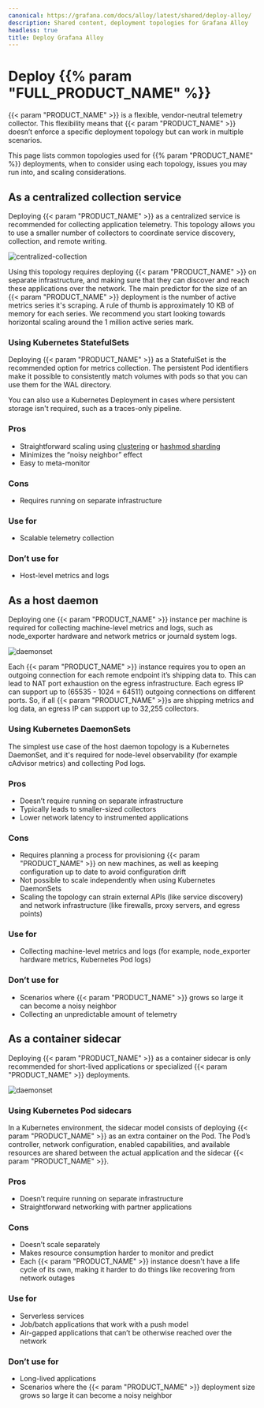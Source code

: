 ```yaml
---
canonical: https://grafana.com/docs/alloy/latest/shared/deploy-alloy/
description: Shared content, deployment topologies for Grafana Alloy
headless: true
title: Deploy Grafana Alloy
---
```


# Deploy {{% param "FULL_PRODUCT_NAME" %}}

{{< param "PRODUCT_NAME" >}} is a flexible, vendor-neutral telemetry collector.
This flexibility means that {{< param "PRODUCT_NAME" >}} doesn’t enforce a specific deployment topology but can work in multiple scenarios.

This page lists common topologies used for {{% param "PRODUCT_NAME" %}} deployments, when to consider using each topology, issues you may run into, and scaling considerations.

## As a centralized collection service

Deploying {{< param "PRODUCT_NAME" >}} as a centralized service is recommended for collecting application telemetry.
This topology allows you to use a smaller number of collectors to coordinate service discovery, collection, and remote writing.

![centralized-collection](/media/docs/agent/agent-topologies/centralized-collection.png)

Using this topology requires deploying {{< param "PRODUCT_NAME" >}} on separate infrastructure, and making sure that they can discover and reach these applications over the network.
The main predictor for the size of an {{< param "PRODUCT_NAME" >}} deployment is the number of active metrics series it's scraping. A rule of thumb is approximately 10 KB of memory for each series.
We recommend you start looking towards horizontal scaling around the 1 million active series mark.

### Using Kubernetes StatefulSets

Deploying {{< param "PRODUCT_NAME" >}} as a StatefulSet is the recommended option for metrics collection.
The persistent Pod identifiers make it possible to consistently match volumes with pods so that you can use them for the WAL directory.

You can also use a Kubernetes Deployment in cases where persistent storage isn't required, such as a traces-only pipeline.

### Pros

* Straightforward scaling using [clustering][] or [hashmod sharding][]
* Minimizes the “noisy neighbor” effect
* Easy to meta-monitor

### Cons

* Requires running on separate infrastructure

### Use for

* Scalable telemetry collection

### Don’t use for

* Host-level metrics and logs

## As a host daemon

Deploying one {{< param "PRODUCT_NAME" >}} instance per machine is required for collecting machine-level metrics and logs, such as node_exporter hardware and network metrics or journald system logs.

![daemonset](/media/docs/agent/agent-topologies/daemonset.png)

Each {{< param "PRODUCT_NAME" >}} instance requires you to open an outgoing connection for each remote endpoint it’s shipping data to.
This can lead to NAT port exhaustion on the egress infrastructure.
Each egress IP can support up to (65535 - 1024 = 64511) outgoing connections on different ports.
So, if all {{< param "PRODUCT_NAME" >}}s are shipping metrics and log data, an egress IP can support up to 32,255 collectors.

### Using Kubernetes DaemonSets

The simplest use case of the host daemon topology is a Kubernetes DaemonSet, and it's required for node-level observability (for example cAdvisor metrics) and collecting Pod logs.

### Pros

* Doesn’t require running on separate infrastructure
* Typically leads to smaller-sized collectors
* Lower network latency to instrumented applications

### Cons

* Requires planning a process for provisioning {{< param "PRODUCT_NAME" >}} on new machines, as well as keeping configuration up to date to avoid configuration drift
* Not possible to scale independently when using Kubernetes DaemonSets
* Scaling the topology can strain external APIs (like service discovery) and network infrastructure (like firewalls, proxy servers, and egress points)

### Use for

* Collecting machine-level metrics and logs (for example, node_exporter hardware metrics, Kubernetes Pod logs)

### Don’t use for

* Scenarios where {{< param "PRODUCT_NAME" >}} grows so large it can become a noisy neighbor
* Collecting an unpredictable amount of telemetry

## As a container sidecar

Deploying {{< param "PRODUCT_NAME" >}} as a container sidecar is only recommended for short-lived applications or specialized {{< param "PRODUCT_NAME" >}} deployments.

![daemonset](/media/docs/agent/agent-topologies/sidecar.png)

### Using Kubernetes Pod sidecars

In a Kubernetes environment, the sidecar model consists of deploying {{< param "PRODUCT_NAME" >}} as an extra container on the Pod.
The Pod’s controller, network configuration, enabled capabilities, and available resources are shared between the actual application and the sidecar {{< param "PRODUCT_NAME" >}}.

### Pros

* Doesn’t require running on separate infrastructure
* Straightforward networking with partner applications

### Cons

* Doesn’t scale separately
* Makes resource consumption harder to monitor and predict
* Each {{< param "PRODUCT_NAME" >}} instance doesn't have a life cycle of its own, making it harder to do things like recovering from network outages

### Use for

* Serverless services
* Job/batch applications that work with a push model
* Air-gapped applications that can’t be otherwise reached over the network

### Don’t use for

* Long-lived applications
* Scenarios where the {{< param "PRODUCT_NAME" >}} deployment size grows so large it can become a noisy neighbor

<!-- ToDo: Check URL path -->
[hashmod sharding]: https://grafana.com/docs/agent/latest/static/operation-guide/

[clustering]: ../../concepts/clustering/
